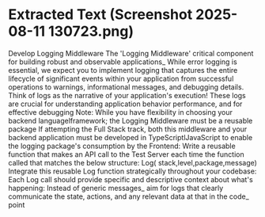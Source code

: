 # Extracted Text (Screenshot 2025-08-11 130723.png)

Develop Logging Middleware
The
'Logging
Middleware'
critical
component
for
building
robust
and
observable
applications_
While error logging is essential, we expect you to implement logging that captures
the entire lifecycle of significant events within your application
from successful operations to
warnings, informational messages, and debugging details. Think of logs as the narrative of your
application's
execution!
These
logs
are
crucial
for
understanding   application
behavior
performance, and for effective debugging
Note: While you have flexibility in choosing your backend languagelframework; the Logging
Middleware must be a reusable package
If attempting the Full Stack track, both this middleware
and your
backend application
must
be developed in TypeScriptlJavaScript to
enable the
logging package's consumption by the Frontend:
Write
a reusable function that makes an API call to the Test Server each time the function
called that matches the below structure:
Log( stack,level,package,message)
Integrate this
reusable Log function strategically throughout your codebase:
Each Log call
should provide specific and descriptive context about what's happening:
Instead of generic
messages_
aim for logs that clearly communicate the state, actions, and any relevant data at that
in the code_
point
